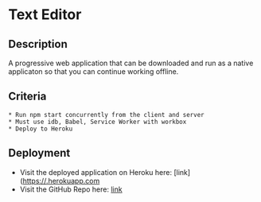 # Text Editor

## Description

A progressive web application that can be downloaded and run as a native applicaton so that you can continue working offline.

## Criteria

    * Run npm start concurrently from the client and server
    * Must use idb, Babel, Service Worker with workbox
    * Deploy to Heroku

## Deployment
* Visit the deployed application on Heroku here: [link]([https://.herokuapp.com](https://pure-temple-79689.herokuapp.com/ )
* Visit the GitHub Repo here: [link]([https://github.com/scostemal/](https://github.com/scostemal/pwa-text-editor)) 
